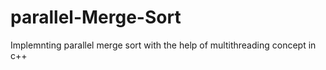 # parallel-Merge-Sort
Implemnting parallel merge sort with the help of multithreading concept in c++
